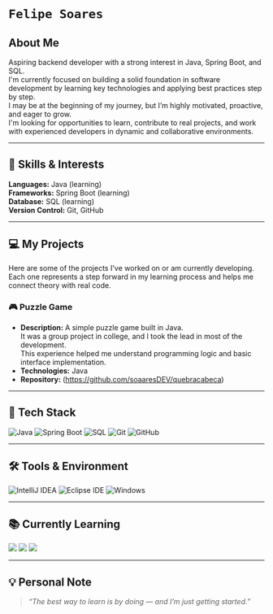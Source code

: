 # **`Felipe Soares`**

## About Me

Aspiring backend developer with a strong interest in Java, Spring Boot, and SQL.  
I'm currently focused on building a solid foundation in software development by learning key technologies and applying best practices step by step.  
I may be at the beginning of my journey, but I’m highly motivated, proactive, and eager to grow.  
I'm looking for opportunities to learn, contribute to real projects, and work with experienced developers in dynamic and collaborative environments.

---

## 🧠 Skills & Interests

**Languages:** Java (learning)  
**Frameworks:** Spring Boot (learning)  
**Database:** SQL (learning)  
**Version Control:** Git, GitHub

---

## 💻 My Projects

Here are some of the projects I've worked on or am currently developing.  
Each one represents a step forward in my learning process and helps me connect theory with real code.

### 🎮 Puzzle Game

- **Description:** A simple puzzle game built in Java.  
  It was a group project in college, and I took the lead in most of the development.  
  This experience helped me understand programming logic and basic interface implementation.
- **Technologies:** Java  
- **Repository:** (https://github.com/soaaresDEV/quebracabeca)

---

## 🚀 Tech Stack

<p align="left">
  <img src="https://img.shields.io/badge/Java-007396?style=for-the-badge&logo=java&logoColor=white" alt="Java"/>
  <img src="https://img.shields.io/badge/Spring_Boot-6DB33F?style=for-the-badge&logo=spring-boot&logoColor=white" alt="Spring Boot"/>
  <img src="https://img.shields.io/badge/SQL-003B57?style=for-the-badge&logo=mysql&logoColor=white" alt="SQL"/>
  <img src="https://img.shields.io/badge/Git-F05032?style=for-the-badge&logo=git&logoColor=white" alt="Git"/>
  <img src="https://img.shields.io/badge/GitHub-100000?style=for-the-badge&logo=github&logoColor=white" alt="GitHub"/>
</p>

---

## 🛠️ Tools & Environment

<p align="left">
  <img src="https://img.shields.io/badge/IntelliJ_IDEA-000000?style=for-the-badge&logo=intellijidea&logoColor=white" alt="IntelliJ IDEA"/>
  <img src="https://img.shields.io/badge/Eclipse-2C2255?style=for-the-badge&logo=eclipse&logoColor=white" alt="Eclipse IDE"/>
  <img src="https://img.shields.io/badge/Windows-0078D6?style=for-the-badge&logo=windows&logoColor=white" alt="Windows"/>
</p>

---

## 📚 Currently Learning

<p align="left">
  <img src="https://img.shields.io/badge/Java-Beginner-green?style=flat-square&logo=java"/>
  <img src="https://img.shields.io/badge/Spring_Boot-Beginner-green?style=flat-square&logo=springboot"/>
  <img src="https://img.shields.io/badge/SQL-Beginner-green?style=flat-square&logo=mysql"/>
</p>

---
## 💡 Personal Note

> *“The best way to learn is by doing — and I’m just getting started.”*

